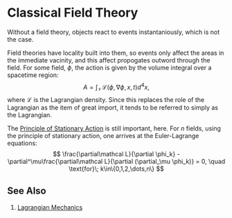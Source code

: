 # Classical Field Theory

Without a field theory, objects react to events instantaniously, which is not the case.

Field theories have locality built into them, so events only affect the areas in the immediate vacinity, and this affect propogates outword through the field.
For some field, $\phi$, the action is given by the volume integral over a spacetime region:
$$
	A = \int_\mathcal{V} \mathcal L \left(\phi,\nabla \phi, x, t\right) d^4x,
$$
where $\mathcal L$ is the Lagrangian density.
Since this replaces the role of the Lagrangian as the item of great import, it tends to be referred to simply as the Lagrangian.

The [Principle of Stationary Action](action.md#principle-of-stationary-action) is still important, here.
For $n$ fields, using the principle of stationary action, one arrives at the Euler-Lagrange equations:
$$
	\frac{\partial\mathcal L}{\partial \phi_k} - \partial^\mu\frac{\partial\mathcal L}{\partial (\partial_\mu \phi_k)} = 0, \quad \text{for}\; k\in\{0,1,2,\dots,n\}
$$


## See Also
1. [Lagrangian Mechanics](lagrangian_mechanics.md)